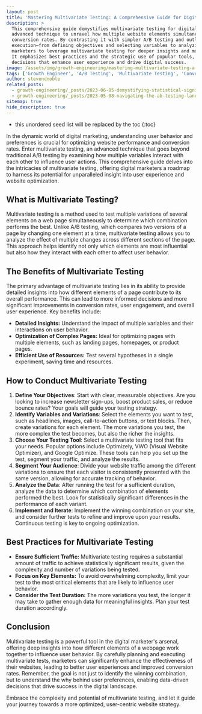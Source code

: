 ```yaml
---
layout: post
title: 'Mastering Multivariate Testing: A Comprehensive Guide for Digital Marketers'
description: >
  This comprehensive guide demystifies multivariate testing for digital marketers, presenting it as an
  advanced technique to unravel how multiple website elements simultaneously influence user behavior and
  conversion rates. By contrasting it with simpler A/B testing and outlining a systematic approach to its
  execution—from defining objectives and selecting variables to analyzing outcomes—this post empowers
  marketers to leverage multivariate testing for deeper insights and more significant website optimizations.
  It emphasizes best practices and the strategic use of popular tools, guiding marketers toward informed
  decisions that enhance user experience and drive digital success.
image: /assets/img/growth-engineering/mastering-multivariate-testing-a-comprehensive-guide-for-digital-marketers.jpg
tags: ['Growth Engineer', 'A/B Testing', 'Multivariate Testing', 'Conversion Rate Optimization (CRO)', 'Testing Variables', 'Experiment Design']
author: stevendnoble
related_posts:
  - growth-engineering/_posts/2023-06-05-demystifying-statistical-significance-in-ab-testing-a-marketers-guide.md
  - growth-engineering/_posts/2023-05-08-navigating-the-ab-testing-landscape-top-off-the-shelf-tools-for-marketers.md
sitemap: true
hide_description: true
---
```


* this unordered seed list will be replaced by the toc
{:toc}

In the dynamic world of digital marketing, understanding user behavior and preferences is crucial for optimizing website performance and conversion rates. Enter multivariate testing, an advanced technique that goes beyond traditional A/B testing by examining how multiple variables interact with each other to influence user actions. This comprehensive guide delves into the intricacies of multivariate testing, offering digital marketers a roadmap to harness its potential for unparalleled insight into user experience and website optimization.

## What is Multivariate Testing?

Multivariate testing is a method used to test multiple variations of several elements on a web page simultaneously to determine which combination performs the best. Unlike A/B testing, which compares two versions of a page by changing one element at a time, multivariate testing allows you to analyze the effect of multiple changes across different sections of the page. This approach helps identify not only which elements are most influential but also how they interact with each other to affect user behavior.

## The Benefits of Multivariate Testing

The primary advantage of multivariate testing lies in its ability to provide detailed insights into how different elements of a page contribute to its overall performance. This can lead to more informed decisions and more significant improvements in conversion rates, user engagement, and overall user experience. Key benefits include:

* **Detailed Insights:** Understand the impact of multiple variables and their interactions on user behavior.
* **Optimization of Complex Pages:** Ideal for optimizing pages with multiple elements, such as landing pages, homepages, or product pages.
* **Efficient Use of Resources:** Test several hypotheses in a single experiment, saving time and resources.

## How to Conduct Multivariate Testing

1. **Define Your Objectives**: Start with clear, measurable objectives. Are you looking to increase newsletter sign-ups, boost product sales, or reduce bounce rates? Your goals will guide your testing strategy.
2. **Identify Variables and Variations**: Select the elements you want to test, such as headlines, images, call-to-action buttons, or text blocks. Then, create variations for each element. The more variations you test, the more complex the test becomes, but also the richer the insights.
3. **Choose Your Testing Tool**: Select a multivariate testing tool that fits your needs. Popular options include Optimizely, VWO (Visual Website Optimizer), and Google Optimize. These tools can help you set up the test, segment your traffic, and analyze the results.
4. **Segment Your Audience**: Divide your website traffic among the different variations to ensure that each visitor is consistently presented with the same version, allowing for accurate tracking of behavior.
5. **Analyze the Data**: After running the test for a sufficient duration, analyze the data to determine which combination of elements performed the best. Look for statistically significant differences in the performance of each variant.
6. **Implement and Iterate**: Implement the winning combination on your site, and consider further tests to refine and improve upon your results. Continuous testing is key to ongoing optimization.

## Best Practices for Multivariate Testing

* **Ensure Sufficient Traffic:** Multivariate testing requires a substantial amount of traffic to achieve statistically significant results, given the complexity and number of variations being tested.
* **Focus on Key Elements:** To avoid overwhelming complexity, limit your test to the most critical elements that are likely to influence user behavior.
* **Consider the Test Duration:** The more variations you test, the longer it may take to gather enough data for meaningful insights. Plan your test duration accordingly.

## Conclusion

Multivariate testing is a powerful tool in the digital marketer's arsenal, offering deep insights into how different elements of a webpage work together to influence user behavior. By carefully planning and executing multivariate tests, marketers can significantly enhance the effectiveness of their websites, leading to better user experiences and improved conversion rates. Remember, the goal is not just to identify the winning combination, but to understand the why behind user preferences, enabling data-driven decisions that drive success in the digital landscape.

Embrace the complexity and potential of multivariate testing, and let it guide your journey towards a more optimized, user-centric website strategy.